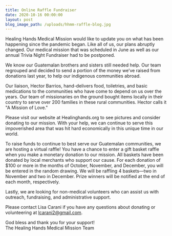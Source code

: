 ```yaml
---
title: Online Raffle Fundraiser
date: 2020-10-16 00:00:00
layout: post
blog_image_path: /uploads/hhmm-raffle-blog.jpg
---
```


Healing Hands Medical Mission would like to update you on what has been happening since the pandemic began. Like all of us, our plans abruptly changed. Our medical mission that was scheduled in June as well as our annual Trivia Night Fundraiser had to be postponed.

We know our Guatemalan brothers and sisters still needed help. Our team regrouped and decided to send a portion of the money we’ve raised from donations last year, to help our indigenous communities abroad.

Our liaison, Hector Barrios, hand-delivers food, toiletries, and basic medications to the communities who have come to depend on us over the years. Our team of missionaries on the ground bought items locally in their country to serve over 200 families in these rural communities. Hector calls it "A Mission of Love."&nbsp;

Please visit our website at Healinghands.org to see pictures and consider donating to our mission. With your help, we can continue to serve this impoverished area that was hit hard economically in this unique time in our world.

To raise funds to continue to best serve our Guatemalan communities, we are hosting a virtual raffle\! You have a chance to enter a gift basket raffle when you make a monetary donation to our mission. All baskets have been donated by local merchants who support our cause. For each donation of $100 or more in the months of October, November, and December, you will be entered in the random drawing. We will be raffling 4 baskets—two in November and two in December. Prize winners will be notified at the end of each month, respectively.

Lastly, we are looking for non-medical volunteers who can assist us with outreach, fundraising, and administrative support.

Please contact Lisa Carani if you have any questions about donating or volunteering at [lcarani2@gmail.com](mailto:lcarani2@gmail.com).&nbsp;

God bless and thank you for your support\!<br>The Healing Hands Medical Mission Team

&nbsp;

&nbsp;
